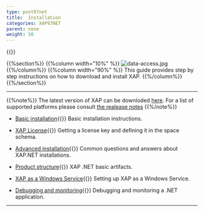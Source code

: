 ```yaml
---
type: post97net
title:  Installation
categories: XAP97NET
parent: none
weight: 50
---
```


{{<wbr>}}

{{%section%}}
{{%column width="10%" %}}
![data-access.jpg](/attachment_files/subject/data-access.png)
{{%/column%}}
{{%column width="90%" %}}
This guide provides step by step instructions on how to download and install XAP.
{{%/column%}}
{{%/section%}}
<hr/>

{{%note%}}
The latest version of XAP can be downloded [here](http://www.gigaspaces.com/xap-download).
For a list of supported platforms please consult [the realease notes](/release_notes)
{{%/note%}}


- [Basic installation](./installation.html){{<wbr>}}
Basic installation instructions.

- [XAP License](./license-key.html){{<wbr>}}
Getting a license key and defining it in the space schema.

- [Advanced installation](./advanced-installation-scenarios.html){{<wbr>}}
Common questions and answers about XAP.NET installations.

- [Product structure](./product-structure.html){{<wbr>}}
XAP .NET basic artifacts.

- [XAP as a Windows Service](./gigaspaces-services-manager.html){{<wbr>}}
Setting up XAP as a Windows Service.


- [Debugging and monitoring](./debugging-a-xap.net-application.html){{<wbr>}}
Debugging and monitoring a .NET application.

<hr/>


